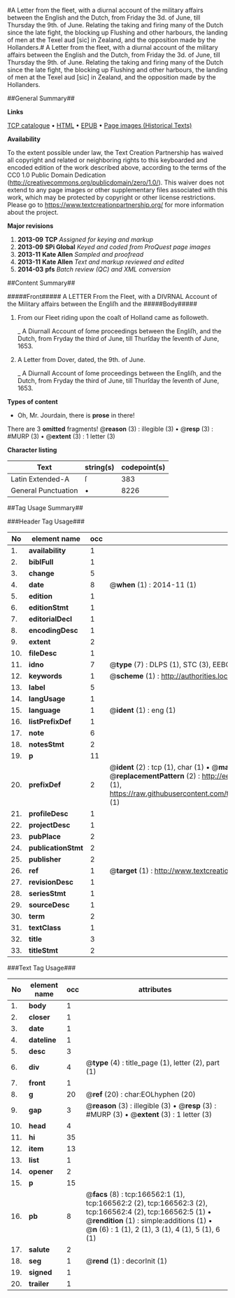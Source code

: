 #A Letter from the fleet, with a diurnal account of the military affairs between the English and the Dutch, from Friday the 3d. of June, till Thursday the 9th. of June. Relating the taking and firing many of the Dutch since the late fight, the blocking up Flushing and other harbours, the landing of men at the Texel aud [sic] in Zealand, and the opposition made by the Hollanders.#
A Letter from the fleet, with a diurnal account of the military affairs between the English and the Dutch, from Friday the 3d. of June, till Thursday the 9th. of June. Relating the taking and firing many of the Dutch since the late fight, the blocking up Flushing and other harbours, the landing of men at the Texel aud [sic] in Zealand, and the opposition made by the Hollanders.

##General Summary##

**Links**

[TCP catalogue](http://www.ota.ox.ac.uk/tcp/)  • 
[HTML](http://tei.it.ox.ac.uk/tcp/Texts-HTML/free/A87/A87973.html)  • 
[EPUB](http://tei.it.ox.ac.uk/tcp/Texts-EPUB/free/A87/A87973.epub) • 
[Page images (Historical Texts)](https://historicaltexts.jisc.ac.uk/eebo-99866123e)

**Availability**

To the extent possible under law, the Text Creation Partnership has waived all copyright and related or neighboring rights to this keyboarded and encoded edition of the work described above, according to the terms of the CC0 1.0 Public Domain Dedication (http://creativecommons.org/publicdomain/zero/1.0/). This waiver does not extend to any page images or other supplementary files associated with this work, which may be protected by copyright or other license restrictions. Please go to https://www.textcreationpartnership.org/ for more information about the project.

**Major revisions**

1. __2013-09__ __TCP__ *Assigned for keying and markup*
1. __2013-09__ __SPi Global__ *Keyed and coded from ProQuest page images*
1. __2013-11__ __Kate Allen__ *Sampled and proofread*
1. __2013-11__ __Kate Allen__ *Text and markup reviewed and edited*
1. __2014-03__ __pfs__ *Batch review (QC) and XML conversion*

##Content Summary##

#####Front#####
A LETTER From the Fleet, with a DIVRNAL Account of the Military affairs between the Engliſh and the 
#####Body#####

1. From our Fleet riding upon the coaſt of Holland came as followeth.

    _ A Diurnall Account of ſome proceedings between the Engliſh, and the Dutch, from Fryday the third of June, till Thurſday the ſeventh of June, 1653.

1. A Letter from Dover, dated, the 9th. of June.

    _ A Diurnall Account of ſome proceedings between the Engliſh, and the Dutch, from Fryday the third of June, till Thurſday the ſeventh of June, 1653.

**Types of content**

  * Oh, Mr. Jourdain, there is **prose** in there!

There are 3 **omitted** fragments! 
 @__reason__ (3) : illegible (3)  •  @__resp__ (3) : #MURP (3)  •  @__extent__ (3) : 1 letter (3)

**Character listing**


|Text|string(s)|codepoint(s)|
|---|---|---|
|Latin Extended-A|ſ|383|
|General Punctuation|•|8226|

##Tag Usage Summary##

###Header Tag Usage###

|No|element name|occ|attributes|
|---|---|---|---|
|1.|__availability__|1||
|2.|__biblFull__|1||
|3.|__change__|5||
|4.|__date__|8| @__when__ (1) : 2014-11 (1)|
|5.|__edition__|1||
|6.|__editionStmt__|1||
|7.|__editorialDecl__|1||
|8.|__encodingDesc__|1||
|9.|__extent__|2||
|10.|__fileDesc__|1||
|11.|__idno__|7| @__type__ (7) : DLPS (1), STC (3), EEBO-CITATION (1), PROQUEST (1), VID (1)|
|12.|__keywords__|1| @__scheme__ (1) : http://authorities.loc.gov/ (1)|
|13.|__label__|5||
|14.|__langUsage__|1||
|15.|__language__|1| @__ident__ (1) : eng (1)|
|16.|__listPrefixDef__|1||
|17.|__note__|6||
|18.|__notesStmt__|2||
|19.|__p__|11||
|20.|__prefixDef__|2| @__ident__ (2) : tcp (1), char (1)  •  @__matchPattern__ (2) : ([0-9\-]+):([0-9IVX]+) (1), (.+) (1)  •  @__replacementPattern__ (2) : http://eebo.chadwyck.com/downloadtiff?vid=$1&page=$2 (1), https://raw.githubusercontent.com/textcreationpartnership/Texts/master/tcpchars.xml#$1 (1)|
|21.|__profileDesc__|1||
|22.|__projectDesc__|1||
|23.|__pubPlace__|2||
|24.|__publicationStmt__|2||
|25.|__publisher__|2||
|26.|__ref__|1| @__target__ (1) : http://www.textcreationpartnership.org/docs/. (1)|
|27.|__revisionDesc__|1||
|28.|__seriesStmt__|1||
|29.|__sourceDesc__|1||
|30.|__term__|2||
|31.|__textClass__|1||
|32.|__title__|3||
|33.|__titleStmt__|2||


###Text Tag Usage###

|No|element name|occ|attributes|
|---|---|---|---|
|1.|__body__|1||
|2.|__closer__|1||
|3.|__date__|1||
|4.|__dateline__|1||
|5.|__desc__|3||
|6.|__div__|4| @__type__ (4) : title_page (1), letter (2), part (1)|
|7.|__front__|1||
|8.|__g__|20| @__ref__ (20) : char:EOLhyphen (20)|
|9.|__gap__|3| @__reason__ (3) : illegible (3)  •  @__resp__ (3) : #MURP (3)  •  @__extent__ (3) : 1 letter (3)|
|10.|__head__|4||
|11.|__hi__|35||
|12.|__item__|13||
|13.|__list__|1||
|14.|__opener__|2||
|15.|__p__|15||
|16.|__pb__|8| @__facs__ (8) : tcp:166562:1 (1), tcp:166562:2 (2), tcp:166562:3 (2), tcp:166562:4 (2), tcp:166562:5 (1)  •  @__rendition__ (1) : simple:additions (1)  •  @__n__ (6) : 1 (1), 2 (1), 3 (1), 4 (1), 5 (1), 6 (1)|
|17.|__salute__|2||
|18.|__seg__|1| @__rend__ (1) : decorInit (1)|
|19.|__signed__|1||
|20.|__trailer__|1||
